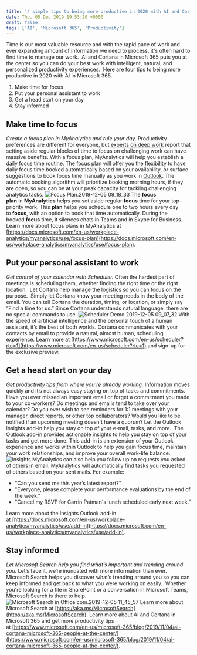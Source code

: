 ```yaml
---
title: '4 simple tips to being more productive in 2020 with AI and Cortana in Microsoft 365'
date: Thu, 05 Dec 2019 19:53:20 +0000
draft: false
tags: ['AI', 'Microsoft 365', 'Productivity']
---
```


Time is our most valuable resource and with the rapid pace of work and ever expanding amount of information we need to process, it's often hard to find time to manage our work.  AI and Cortana in Microsoft 365 puts you at the center so you can do your best work with intelligent, natural, and personalized productivity experiences.  Here are four tips to being more productive in 2020 with AI in Microsoft 365.

1.  Make time for focus
2.  Put your personal assistant to work
3.  Get a head start on your day
4.  Stay informed

Make time to focus
------------------

_Create a focus plan in MyAnalytics and rule your day._ Productivity preferences are different for everyone, but [experts on deep work](http://www.calnewport.com/books/deep-work/) report that setting aside regular blocks of time to focus on challenging work can have massive benefits. With a focus plan, MyAnalytics will help you establish a daily focus time routine. The focus plan will offer you the flexibility to have daily focus time booked automatically based on your availability, or surface suggestions to book focus time manually as you work in [Outlook](https://products.office.com/en-us/outlook/email-and-calendar-software-microsoft-outlook). The automatic booking algorithm will prioritize booking morning hours, if they are open, so you can be at your peak capacity for tackling challenging analytics tasks. ![Focus Plan.2019-12-05 09_18_33](https://wbaer.files.wordpress.com/2019/12/focus-plan.2019-12-05-09_18_33.gif) The **focus plan** in **MyAnalytics** helps you set aside regular **focus** time for your top-priority work. This **plan** helps you schedule one to two hours every day to **focus**, with an option to book that time automatically. During the booked **focus** time, it silences chats in Teams and in Skype for Business. Learn more about focus plans in MyAnalytics at [https://docs.microsoft.com/en-us/workplace-analytics/myanalytics/use/focus-plan](https://docs.microsoft.com/en-us/workplace-analytics/myanalytics/use/focus-plan).

Put your personal assistant to work
-----------------------------------

_Get control of your calendar with Scheduler._ Often the hardest part of meetings is scheduling them, whether finding the right time or the right location.  Let Cortana help manage the logistics so you can focus on the purpose.  Simply let Cortana know your meeting needs in the body of the email. You can tell Cortana the duration, timing, or location, or simply say “Find a time for us.” Since Cortana understands natural language, there are no special commands to use. ![Scheduler Demo.2019-12-05 09_07_32](https://wbaer.files.wordpress.com/2019/12/scheduler-demo.2019-12-05-09_07_32.gif) With the speed of artificial intelligence and the personal touch of a human assistant, it’s the best of both worlds. Cortana communicates with your contacts by email to provide a natural, almost human, scheduling experience. Learn more at [https://www.microsoft.com/en-us/scheduler?rtc=1](https://www.microsoft.com/en-us/scheduler?rtc=1) and sign-up for the exclusive preview.

Get a head start on your day
----------------------------

_Get productivity tips from where you're already working._ Information moves quickly and it’s not always easy staying on top of tasks and commitments.  Have you ever missed an important email or forget a commitment you made to your co-workers? Do meetings and emails tend to take over your calendar? Do you ever wish to see reminders for 1:1 meetings with your manager, direct reports, or other top collaborators? Would you like to be notified if an upcoming meeting doesn't have a quorum? Let the Outlook Insights add-in help you stay on top of your e-mail, tasks, and more.  The Outlook add-in provides actionable insights to help you stay on top of your tasks and get more done. This add-in is an extension of your Outlook experience and works within Outlook to help you gain focus time, maintain your work relationships, and improve your overall work-life balance. ![Insights](https://wbaer.files.wordpress.com/2019/12/insights.jpg) MyAnalytics can also help you follow up on requests you asked of others in email. MyAnalytics will automatically find tasks you requested of others based on your sent mails. For example:

*   "Can you send me this year’s latest report?"
*   "Everyone, please complete your performance evaluations by the end of the week."
*   "Cancel my RSVP for Carrin Patman's lunch scheduled early next week."

Learn more about the Insights Outlook add-in at [https://docs.microsoft.com/en-us/workplace-analytics/myanalytics/use/add-in](https://docs.microsoft.com/en-us/workplace-analytics/myanalytics/use/add-in).

Stay informed
-------------

_Let Microsoft Search help you find what’s important and trending around you._ Let’s face it, we’re inundated with more information than ever.  Microsoft Search helps you discover what’s trending around you so you can keep informed and get back to what you were working on easily.  Whether you're looking for a file in SharePoint or a conversation in Microsoft Teams, Microsoft Search is there to help. ![Microsoft Search in Office.com.2019-12-05 11_45_57](https://wbaer.files.wordpress.com/2019/12/microsoft-search-in-office.com_.2019-12-05-11_45_57.gif) Learn more about Microsoft Search at [https://aka.ms/MicrosoftSearch](https://aka.ms/MicrosoftSearch). Learn more about AI and Cortana in Microsoft 365 and get more productivity tips at [https://www.microsoft.com/en-us/microsoft-365/blog/2019/11/04/ai-cortana-microsoft-365-people-at-the-center/](https://www.microsoft.com/en-us/microsoft-365/blog/2019/11/04/ai-cortana-microsoft-365-people-at-the-center/).